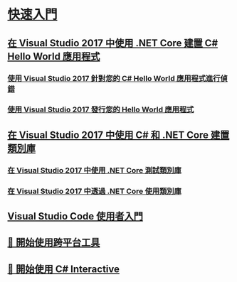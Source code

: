 # [快速入門](index.md)
## [在 Visual Studio 2017 中使用 .NET Core 建置 C# Hello World 應用程式](with-visual-studio.md)
### [使用 Visual Studio 2017 針對您的 C# Hello World 應用程式進行偵錯](debugging-with-visual-studio-2017.md)
### [使用 Visual Studio 2017 發行您的 Hello World 應用程式](publishing-with-visual-studio-2017.md)
## [在 Visual Studio 2017 中使用 C# 和 .NET Core 建置類別庫](library-with-visual-studio-2017.md)
### [在 Visual Studio 2017 中使用 .NET Core 測試類別庫](testing-library-with-visual-studio.md)
### [在 Visual Studio 2017 中透過 .NET Core 使用類別庫](consuming-library-with-visual-studio-2017.md)
## [Visual Studio Code 使用者入門](with-visual-studio-code.md)
## [🔧 開始使用跨平台工具](with-cross-platform-tools.md)
## [🔧 開始使用 C# Interactive](with-csharp-interactive.md)
